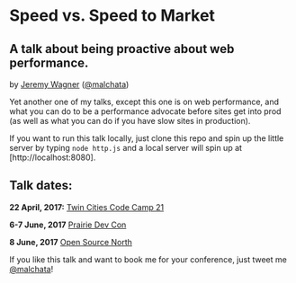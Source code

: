 # Speed vs. Speed to Market
## A talk about being proactive about web performance.
by [Jeremy Wagner](https://jeremywagner.me) ([@malchata](https://twitter.com/malchata))

Yet another one of my talks, except this one is on web performance, and what you can do to be a performance advocate before sites get into prod (as well as what you can do if you have slow sites in production).

If you want to run this talk locally, just clone this repo and spin up the little server by typing `node http.js` and a local server will spin up at [http://localhost:8080].

## Talk dates:
**22 April, 2017:** [Twin Cities Code Camp 21](https://twincitiescodecamp.com/#/Events/21/talks)

**6-7 June, 2017** [Prairie Dev Con](http://prairiedevcon.com/Sessions)

**8 June, 2017** [Open Source North](http://opensourcenorth.com/)

If you like this talk and want to book me for your conference, just tweet me [@malchata](https://twitter.com/malchata)!
